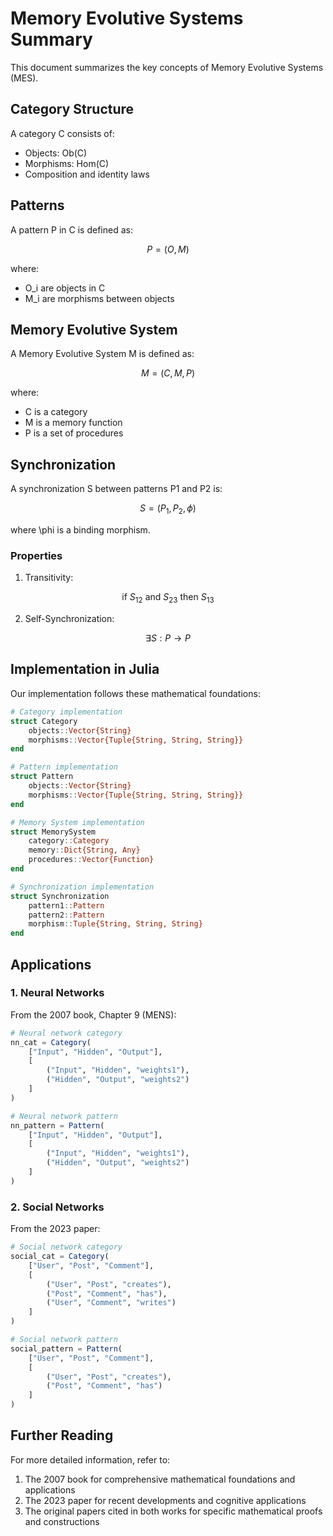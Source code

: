 # Memory Evolutive Systems Summary

This document summarizes the key concepts of Memory Evolutive Systems (MES).

## Category Structure

A category C consists of:
- Objects: Ob(C)
- Morphisms: Hom(C)
- Composition and identity laws

## Patterns

A pattern P in C is defined as:
```math
P = (O, M)
```
where:
- O_i are objects in C
- M_i are morphisms between objects

## Memory Evolutive System

A Memory Evolutive System M is defined as:
```math
M = (C, M, P)
```
where:
- C is a category
- M is a memory function
- P is a set of procedures

## Synchronization

A synchronization S between patterns P1 and P2 is:
```math
S = (P_1, P_2, \phi)
```
where \phi is a binding morphism.

### Properties

1. Transitivity:
```math
\text{if } S_{12} \text{ and } S_{23} \text{ then } S_{13}
```

2. Self-Synchronization:
```math
\exists S: P \to P
```

## Implementation in Julia

Our implementation follows these mathematical foundations:

```julia
# Category implementation
struct Category
    objects::Vector{String}
    morphisms::Vector{Tuple{String, String, String}}
end

# Pattern implementation
struct Pattern
    objects::Vector{String}
    morphisms::Vector{Tuple{String, String, String}}
end

# Memory System implementation
struct MemorySystem
    category::Category
    memory::Dict{String, Any}
    procedures::Vector{Function}
end

# Synchronization implementation
struct Synchronization
    pattern1::Pattern
    pattern2::Pattern
    morphism::Tuple{String, String, String}
end
```

## Applications

### 1. Neural Networks
From the 2007 book, Chapter 9 (MENS):

```julia
# Neural network category
nn_cat = Category(
    ["Input", "Hidden", "Output"],
    [
        ("Input", "Hidden", "weights1"),
        ("Hidden", "Output", "weights2")
    ]
)

# Neural network pattern
nn_pattern = Pattern(
    ["Input", "Hidden", "Output"],
    [
        ("Input", "Hidden", "weights1"),
        ("Hidden", "Output", "weights2")
    ]
)
```

### 2. Social Networks
From the 2023 paper:

```julia
# Social network category
social_cat = Category(
    ["User", "Post", "Comment"],
    [
        ("User", "Post", "creates"),
        ("Post", "Comment", "has"),
        ("User", "Comment", "writes")
    ]
)

# Social network pattern
social_pattern = Pattern(
    ["User", "Post", "Comment"],
    [
        ("User", "Post", "creates"),
        ("Post", "Comment", "has")
    ]
)
```

## Further Reading

For more detailed information, refer to:
1. The 2007 book for comprehensive mathematical foundations and applications
2. The 2023 paper for recent developments and cognitive applications
3. The original papers cited in both works for specific mathematical proofs and constructions
